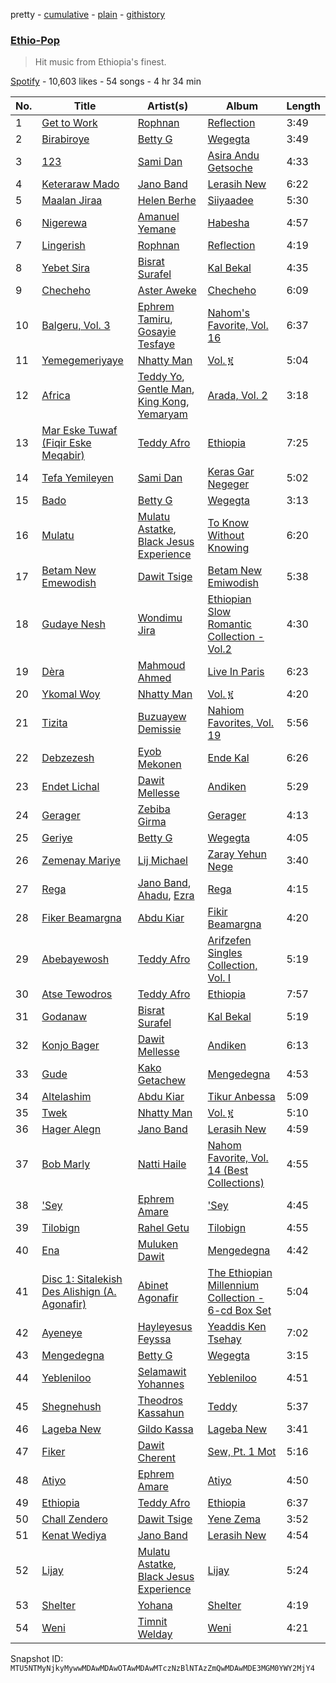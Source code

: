pretty - [cumulative](/playlists/cumulative/37i9dQZF1DX8Q8vgP3md04.md) - [plain](/playlists/plain/37i9dQZF1DX8Q8vgP3md04) - [githistory](https://github.githistory.xyz/mackorone/spotify-playlist-archive/blob/main/playlists/plain/37i9dQZF1DX8Q8vgP3md04)

### [Ethio\-Pop](https://open.spotify.com/playlist/37i9dQZF1DX8Q8vgP3md04)

> Hit music from Ethiopia's finest.

[Spotify](https://open.spotify.com/user/spotify) - 10,603 likes - 54 songs - 4 hr 34 min

| No. | Title | Artist(s) | Album | Length |
|---|---|---|---|---|
| 1 | [Get to Work](https://open.spotify.com/track/2bvCPqlkiQGOUntCvgy1JR) | [Rophnan](https://open.spotify.com/artist/3LqZ41yvB4W7KSjEYLL31w) | [Reflection](https://open.spotify.com/album/3uuKxEAuZtmcAqF2TwfatE) | 3:49 |
| 2 | [Birabiroye](https://open.spotify.com/track/63CHnczvavEof74GIzfmp5) | [Betty G](https://open.spotify.com/artist/0DhTQscKk7XJt49yxEyqDV) | [Wegegta](https://open.spotify.com/album/0ZKMte07PAbDkYoMFP500R) | 3:49 |
| 3 | [123](https://open.spotify.com/track/1ndWXkJUryhxsTjyMWL58l) | [Sami Dan](https://open.spotify.com/artist/6pmiKm0FnDKK5oIYrMCLRY) | [Asira Andu Getsoche](https://open.spotify.com/album/27bquKGjQcjSFpBk5ybE3H) | 4:33 |
| 4 | [Keteraraw Mado](https://open.spotify.com/track/3BxMUw1RudApjSG9emnP5K) | [Jano Band](https://open.spotify.com/artist/29rBOow0bKfFfNXRSzZrBm) | [Lerasih New](https://open.spotify.com/album/0uz6rUwEMsK4pHO39fsapv) | 6:22 |
| 5 | [Maalan Jiraa](https://open.spotify.com/track/145cR7hHK6yfZFWgKdKqEn) | [Helen Berhe](https://open.spotify.com/artist/7DVyaUx8Tu6oGmbDTSXPBO) | [Siiyaadee](https://open.spotify.com/album/0NESdLGWsLfnD8ZJm9Hurc) | 5:30 |
| 6 | [Nigerewa](https://open.spotify.com/track/3DvQz7jA79KweYLM4yRQJ8) | [Amanuel Yemane](https://open.spotify.com/artist/34vR4pOtaY9230Nmc1BKP8) | [Habesha](https://open.spotify.com/album/7xeGTsVCULFt42tcgv85zK) | 4:57 |
| 7 | [Lingerish](https://open.spotify.com/track/3bGYH5jipEhhVSQtCek73t) | [Rophnan](https://open.spotify.com/artist/3LqZ41yvB4W7KSjEYLL31w) | [Reflection](https://open.spotify.com/album/3uuKxEAuZtmcAqF2TwfatE) | 4:19 |
| 8 | [Yebet Sira](https://open.spotify.com/track/7uhafRBxioI4l74qEluOo6) | [Bisrat Surafel](https://open.spotify.com/artist/0oXAjQZ1LZgOVEqbZKqFKH) | [Kal Bekal](https://open.spotify.com/album/0pwi6ih9AabLeTFP8qjy9l) | 4:35 |
| 9 | [Checheho](https://open.spotify.com/track/3B3YUcoMB8CmXOuKT3z1WD) | [Aster Aweke](https://open.spotify.com/artist/6oCxgUP6Vdx3YIJb59Ia0L) | [Checheho](https://open.spotify.com/album/3hbNRs65PT6F0HoTIF1Ziv) | 6:09 |
| 10 | [Balgeru, Vol\. 3](https://open.spotify.com/track/35RzQeM58TA744ln3HaRDA) | [Ephrem Tamiru](https://open.spotify.com/artist/2R863D7ulLA8AJRllmiW60), [Gosayie Tesfaye](https://open.spotify.com/artist/5nUICzCLIY5eYGqvpttE9J) | [Nahom's Favorite, Vol\. 16](https://open.spotify.com/album/3ef6vyNLF0MGhFSZvLcXcL) | 6:37 |
| 11 | [Yemegemeriyaye](https://open.spotify.com/track/71DGTsCqCWt63Rb6KZ4mUL) | [Nhatty Man](https://open.spotify.com/artist/12jbtksvQlpVBIFAoLVUQ1) | [Vol\. ፪](https://open.spotify.com/album/40lDyamtxaIJiruFsgBKqf) | 5:04 |
| 12 | [Africa](https://open.spotify.com/track/5WUkmyLtLykEzctv4HRr7Z) | [Teddy Yo](https://open.spotify.com/artist/6keR1xz9mkzbtLykVlJAGl), [Gentle Man](https://open.spotify.com/artist/3wGiJCIx14bdgxj6jAtQOW), [King Kong](https://open.spotify.com/artist/6kDCaFSkqskhFf9agShfSY), [Yemaryam](https://open.spotify.com/artist/4cNckHBJe98kv0yi6cvgRi) | [Arada, Vol\. 2](https://open.spotify.com/album/553m78LUWrXYmYPoGF18La) | 3:18 |
| 13 | [Mar Eske Tuwaf \(Fiqir Eske Meqabir\)](https://open.spotify.com/track/7aRNqr3q0Cg064SNLUpX37) | [Teddy Afro](https://open.spotify.com/artist/08oMhAUN23C91R1zltrR6p) | [Ethiopia](https://open.spotify.com/album/4EVEPI1V6dWOEw2wN1ghmJ) | 7:25 |
| 14 | [Tefa Yemileyen](https://open.spotify.com/track/7FTywuxqZm5nFhoZGP0xn2) | [Sami Dan](https://open.spotify.com/artist/6pmiKm0FnDKK5oIYrMCLRY) | [Keras Gar Negeger](https://open.spotify.com/album/6AxXfgZACYYxYWdp6mwBr2) | 5:02 |
| 15 | [Bado](https://open.spotify.com/track/6DJRq42LKg4I0z0BWFPQZA) | [Betty G](https://open.spotify.com/artist/0DhTQscKk7XJt49yxEyqDV) | [Wegegta](https://open.spotify.com/album/0ZKMte07PAbDkYoMFP500R) | 3:13 |
| 16 | [Mulatu](https://open.spotify.com/track/0LhzIa0cXP8DJEs1nOCXZG) | [Mulatu Astatke](https://open.spotify.com/artist/7HGFXtBhRq3g1Ma3nH4Rgv), [Black Jesus Experience](https://open.spotify.com/artist/4zoaPormj8VuScjdQX9Rh4) | [To Know Without Knowing](https://open.spotify.com/album/70dZnG0Bfa3a0GZKGzhTaa) | 6:20 |
| 17 | [Betam New Emewodish](https://open.spotify.com/track/0ETljDqCA6av5aVfQen31X) | [Dawit Tsige](https://open.spotify.com/artist/1RGs3nQP5xobRjF7Kl00kJ) | [Betam New Emiwodish](https://open.spotify.com/album/1q9LnwtvnZa3dEMPYxmpkQ) | 5:38 |
| 18 | [Gudaye Nesh](https://open.spotify.com/track/6QVMCGAzom2PygQBzcjlZs) | [Wondimu Jira](https://open.spotify.com/artist/0xksnjOFGOdADTRV5cKcV4) | [Ethiopian Slow Romantic Collection \- Vol.2](https://open.spotify.com/album/2PPPjvJCXafChPiOItKfip) | 4:30 |
| 19 | [Dèra](https://open.spotify.com/track/2IIb271RwaISQdftWsD7HT) | [Mahmoud Ahmed](https://open.spotify.com/artist/1QrSgIS6RU4dgNPxLQMoha) | [Live In Paris](https://open.spotify.com/album/0kGmTDYh6sYO9EmeTWYiAv) | 6:23 |
| 20 | [Ykomal Woy](https://open.spotify.com/track/3cREJgXBNWJUh86DXq8T1M) | [Nhatty Man](https://open.spotify.com/artist/12jbtksvQlpVBIFAoLVUQ1) | [Vol\. ፪](https://open.spotify.com/album/40lDyamtxaIJiruFsgBKqf) | 4:20 |
| 21 | [Tizita](https://open.spotify.com/track/784q54gDzR98Mfd56z56OF) | [Buzuayew Demissie](https://open.spotify.com/artist/2Wm17zcM0MLD7TQBS1lgPq) | [Nahiom Favorites, Vol\. 19](https://open.spotify.com/album/4DfZwvE1S6ZimCJ7dEYwXg) | 5:56 |
| 22 | [Debzezesh](https://open.spotify.com/track/5nUbqoz7j9btdIZkkuJL5a) | [Eyob Mekonen](https://open.spotify.com/artist/5hn5axBeYPCxuGA07FE731) | [Ende Kal](https://open.spotify.com/album/1b6gLk9kr3bObvC0u7R9Vo) | 6:26 |
| 23 | [Endet Lichal](https://open.spotify.com/track/1o7uMGTxPvKVsS8H5g8kEw) | [Dawit Mellesse](https://open.spotify.com/artist/6iGBGaxHab6voJ9yrhPR0V) | [Andiken](https://open.spotify.com/album/4uj9CkcVsJMJYLTVWGKeAf) | 5:29 |
| 24 | [Gerager](https://open.spotify.com/track/1JU3NgOVMalFQ64EDh8ljr) | [Zebiba Girma](https://open.spotify.com/artist/5Tu7xzkOlzjuxouXfUefHb) | [Gerager](https://open.spotify.com/album/5NpaDCWohCCTFJL4iWWtFa) | 4:13 |
| 25 | [Geriye](https://open.spotify.com/track/0RpIZYbiYCUhct3IID6Ty2) | [Betty G](https://open.spotify.com/artist/0DhTQscKk7XJt49yxEyqDV) | [Wegegta](https://open.spotify.com/album/0ZKMte07PAbDkYoMFP500R) | 4:05 |
| 26 | [Zemenay Mariye](https://open.spotify.com/track/5pCITb1hiPJhRAGlh42hIC) | [Lij Michael](https://open.spotify.com/artist/0HLyF2eZjPgqtyMp3pwxce) | [Zaray Yehun Nege](https://open.spotify.com/album/18uNT4E2ZaHcx5tLOoX1EH) | 3:40 |
| 27 | [Rega](https://open.spotify.com/track/5srRfLAfga930OVMWupdB7) | [Jano Band](https://open.spotify.com/artist/29rBOow0bKfFfNXRSzZrBm), [Ahadu](https://open.spotify.com/artist/656D6SvS3ESkvQdroZMC6W), [Ezra](https://open.spotify.com/artist/2WrgUQR8a2v9yu8ViT1aIH) | [Rega](https://open.spotify.com/album/6V0xmnyjX86ZfvuUTVKaLB) | 4:15 |
| 28 | [Fiker Beamargna](https://open.spotify.com/track/3u0vFUuILcUmhQXUzBHt7F) | [Abdu Kiar](https://open.spotify.com/artist/2B8c0XLWWKbFmgSKDruKk4) | [Fikir Beamargna](https://open.spotify.com/album/0rYlsn4ivsz2EMPtv4S66x) | 4:20 |
| 29 | [Abebayewosh](https://open.spotify.com/track/5xgAoUsx0TV1bbYzTpxvgj) | [Teddy Afro](https://open.spotify.com/artist/08oMhAUN23C91R1zltrR6p) | [Arifzefen Singles Collection, Vol\. I](https://open.spotify.com/album/7uiQJEWNzZt6puyMWX2J2d) | 5:19 |
| 30 | [Atse Tewodros](https://open.spotify.com/track/00T2SlsSVzJSVYMmbAiclO) | [Teddy Afro](https://open.spotify.com/artist/08oMhAUN23C91R1zltrR6p) | [Ethiopia](https://open.spotify.com/album/4EVEPI1V6dWOEw2wN1ghmJ) | 7:57 |
| 31 | [Godanaw](https://open.spotify.com/track/7bTnPv7Wi0rLvgWvC6uxvo) | [Bisrat Surafel](https://open.spotify.com/artist/0oXAjQZ1LZgOVEqbZKqFKH) | [Kal Bekal](https://open.spotify.com/album/0pwi6ih9AabLeTFP8qjy9l) | 5:19 |
| 32 | [Konjo Bager](https://open.spotify.com/track/0YMIDzzUtGmPVGMhBXDkzB) | [Dawit Mellesse](https://open.spotify.com/artist/6iGBGaxHab6voJ9yrhPR0V) | [Andiken](https://open.spotify.com/album/4uj9CkcVsJMJYLTVWGKeAf) | 6:13 |
| 33 | [Gude](https://open.spotify.com/track/4h3xIy5sNOJ2sPGcyVIRsd) | [Kako Getachew](https://open.spotify.com/artist/5SI6CCJiUtG5IUYdR45iBu) | [Mengedegna](https://open.spotify.com/album/7ktHIg4rf3y3U4DToGlIO3) | 4:53 |
| 34 | [Altelashim](https://open.spotify.com/track/4UISxp6gvMxGkjQfFbonuC) | [Abdu Kiar](https://open.spotify.com/artist/2B8c0XLWWKbFmgSKDruKk4) | [Tikur Anbessa](https://open.spotify.com/album/00p6FsZcNMhNMjJu3cc5p8) | 5:09 |
| 35 | [Twek](https://open.spotify.com/track/3OADWQ0NN2leWsq7nWOcdi) | [Nhatty Man](https://open.spotify.com/artist/12jbtksvQlpVBIFAoLVUQ1) | [Vol\. ፪](https://open.spotify.com/album/40lDyamtxaIJiruFsgBKqf) | 5:10 |
| 36 | [Hager Alegn](https://open.spotify.com/track/2p3jtfV6Zq0aegDj1Mpbm8) | [Jano Band](https://open.spotify.com/artist/29rBOow0bKfFfNXRSzZrBm) | [Lerasih New](https://open.spotify.com/album/0uz6rUwEMsK4pHO39fsapv) | 4:59 |
| 37 | [Bob Marly](https://open.spotify.com/track/0zGOvZFRuKSe3SasV1TFue) | [Natti Haile](https://open.spotify.com/artist/7wqwO7cnVqGdHenEADW9k2) | [Nahom Favorite, Vol\. 14 \(Best Collections\)](https://open.spotify.com/album/3M5gXrIX9VhqPfsvfOHI51) | 4:55 |
| 38 | ['Sey](https://open.spotify.com/track/6q26FbrCmwzSr869JeYXaT) | [Ephrem Amare](https://open.spotify.com/artist/6l7ED7MvvS43jtq5TUMB95) | ['Sey](https://open.spotify.com/album/2n1YBeI82wlaiLQkg1POZ0) | 4:45 |
| 39 | [Tilobign](https://open.spotify.com/track/57eim2kUA5BYD7m6fdLeDM) | [Rahel Getu](https://open.spotify.com/artist/6KbkfWzDjN1R46Dt3usSwZ) | [Tilobign](https://open.spotify.com/album/0r806TJjYUw4g4d5LEoSh9) | 4:55 |
| 40 | [Ena](https://open.spotify.com/track/3lDh5FFo45l6iPMQ223yn0) | [Muluken Dawit](https://open.spotify.com/artist/2zUgHt41Ctg8PSdKvqBRwV) | [Mengedegna](https://open.spotify.com/album/7ktHIg4rf3y3U4DToGlIO3) | 4:42 |
| 41 | [Disc 1: Sitalekish Des Alishign \(A\. Agonafir\)](https://open.spotify.com/track/6Hux3tjwWhozjKoOajz9nb) | [Abinet Agonafir](https://open.spotify.com/artist/0R8QDnSxcOe9PLNBI6m80j) | [The Ethiopian Millennium Collection \- 6\-cd Box Set](https://open.spotify.com/album/1tIZbl4nLZZlj9nhb4PCc4) | 5:04 |
| 42 | [Ayeneye](https://open.spotify.com/track/4wSz0N4SCEwdHolekBUdmv) | [Hayleyesus Feyssa](https://open.spotify.com/artist/4jYB05zmRJeaMatlpZTn9i) | [Yeaddis Ken Tsehay](https://open.spotify.com/album/77Nr43rl51Q1PsN78MlhCF) | 7:02 |
| 43 | [Mengedegna](https://open.spotify.com/track/6FLzUgglQPqA78lKior10y) | [Betty G](https://open.spotify.com/artist/0DhTQscKk7XJt49yxEyqDV) | [Wegegta](https://open.spotify.com/album/0ZKMte07PAbDkYoMFP500R) | 3:15 |
| 44 | [Yebleniloo](https://open.spotify.com/track/5Jl2tQyJUmFJRcdAtLrbfo) | [Selamawit Yohannes](https://open.spotify.com/artist/107XXfLHCmU4H5Konxlqg8) | [Yebleniloo](https://open.spotify.com/album/7xF9to8GK2yUYND3JRZBMa) | 4:51 |
| 45 | [Shegnehush](https://open.spotify.com/track/4bUns4JjV5XAYlSx0i9lYI) | [Theodros Kassahun](https://open.spotify.com/artist/2CMA5fXRHJUfaokzsmGucv) | [Teddy](https://open.spotify.com/album/5h1VNzRDbt6hayX9hgHuf8) | 5:37 |
| 46 | [Lageba New](https://open.spotify.com/track/1fzfKZnrbsziirj0RvGdxV) | [Gildo Kassa](https://open.spotify.com/artist/6vL0Hxfu0HWRHF33vKlHIS) | [Lageba New](https://open.spotify.com/album/1leaV7ZRJi3Cf3raJd62SW) | 3:41 |
| 47 | [Fiker](https://open.spotify.com/track/4UuPQugjrx9pQyEmfOeLrs) | [Dawit Cherent](https://open.spotify.com/artist/26MgB2XBEqAtyISkep3iC1) | [Sew, Pt\. 1 Mot](https://open.spotify.com/album/7bM7TdqRgpuDGl15zjFPet) | 5:16 |
| 48 | [Atiyo](https://open.spotify.com/track/1pNBlWJrub3pRPhoTtXf0j) | [Ephrem Amare](https://open.spotify.com/artist/6l7ED7MvvS43jtq5TUMB95) | [Atiyo](https://open.spotify.com/album/55td4C2TUwzbKOMWT12JwV) | 4:50 |
| 49 | [Ethiopia](https://open.spotify.com/track/6QGdSpLFgV2XSFETaDXf0Z) | [Teddy Afro](https://open.spotify.com/artist/08oMhAUN23C91R1zltrR6p) | [Ethiopia](https://open.spotify.com/album/4EVEPI1V6dWOEw2wN1ghmJ) | 6:37 |
| 50 | [Chall Zendero](https://open.spotify.com/track/7K7n8T0Ozc1EquLicWRs9r) | [Dawit Tsige](https://open.spotify.com/artist/0er7UYZjJL3ack3JOGzq5q) | [Yene Zema](https://open.spotify.com/album/7ENDKOE0sFneQCIXLwNyjf) | 3:52 |
| 51 | [Kenat Wediya](https://open.spotify.com/track/4iKrEZyjF2JcC5AukB2rBF) | [Jano Band](https://open.spotify.com/artist/29rBOow0bKfFfNXRSzZrBm) | [Lerasih New](https://open.spotify.com/album/0uz6rUwEMsK4pHO39fsapv) | 4:54 |
| 52 | [Lijay](https://open.spotify.com/track/57BxU4uqdbl6TITWtnQDMw) | [Mulatu Astatke](https://open.spotify.com/artist/7HGFXtBhRq3g1Ma3nH4Rgv), [Black Jesus Experience](https://open.spotify.com/artist/4zoaPormj8VuScjdQX9Rh4) | [Lijay](https://open.spotify.com/album/2z3hyHFNHnQ3h9R36uUvzO) | 5:24 |
| 53 | [Shelter](https://open.spotify.com/track/5hiih9ZGthFog3buukf7Ss) | [Yohana](https://open.spotify.com/artist/2noU35ow21LQjXl4msANBG) | [Shelter](https://open.spotify.com/album/1aDK3U8NLFyi5zBYLRFxUK) | 4:19 |
| 54 | [Weni](https://open.spotify.com/track/6p6EtFi1gebyBR0gkXYEbS) | [Timnit Welday](https://open.spotify.com/artist/5zLVjV7HLXnaNAmR4ilnRm) | [Weni](https://open.spotify.com/album/7vdf2o4j9g5Yq6U1yxTJ5c) | 4:21 |

Snapshot ID: `MTU5NTMyNjkyMywwMDAwMDAwOTAwMDAwMTczNzBlNTAzZmQwMDAwMDE3MGM0YWY2MjY4`